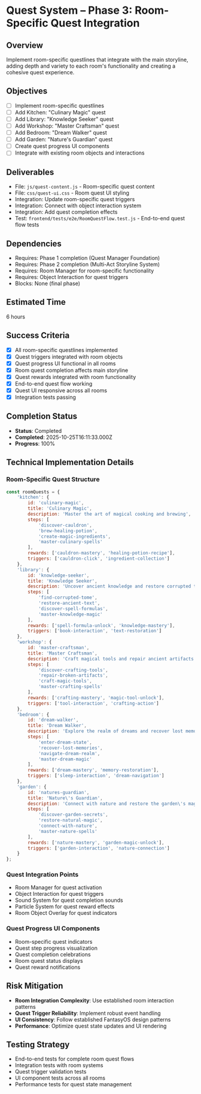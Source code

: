 # Quest System – Phase 3: Room-Specific Quest Integration

## Overview
Implement room-specific questlines that integrate with the main storyline, adding depth and variety to each room's functionality and creating a cohesive quest experience.

## Objectives
- [ ] Implement room-specific questlines
- [ ] Add Kitchen: "Culinary Magic" quest
- [ ] Add Library: "Knowledge Seeker" quest
- [ ] Add Workshop: "Master Craftsman" quest
- [ ] Add Bedroom: "Dream Walker" quest
- [ ] Add Garden: "Nature's Guardian" quest
- [ ] Create quest progress UI components
- [ ] Integrate with existing room objects and interactions

## Deliverables
- File: `js/quest-content.js` - Room-specific quest content
- File: `css/quest-ui.css` - Room quest UI styling
- Integration: Update room-specific quest triggers
- Integration: Connect with object interaction system
- Integration: Add quest completion effects
- Test: `frontend/tests/e2e/RoomQuestFlow.test.js` - End-to-end quest flow tests

## Dependencies
- Requires: Phase 1 completion (Quest Manager Foundation)
- Requires: Phase 2 completion (Multi-Act Storyline System)
- Requires: Room Manager for room-specific functionality
- Requires: Object Interaction for quest triggers
- Blocks: None (final phase)

## Estimated Time
6 hours

## Success Criteria
- [x] All room-specific questlines implemented
- [x] Quest triggers integrated with room objects
- [x] Quest progress UI functional in all rooms
- [x] Room quest completion affects main storyline
- [x] Quest rewards integrated with room functionality
- [x] End-to-end quest flow working
- [x] Quest UI responsive across all rooms
- [x] Integration tests passing

## Completion Status
- **Status**: Completed
- **Completed**: 2025-10-25T16:11:33.000Z
- **Progress**: 100%

## Technical Implementation Details

### Room-Specific Quest Structure
```javascript
const roomQuests = {
    'kitchen': {
        id: 'culinary-magic',
        title: 'Culinary Magic',
        description: 'Master the art of magical cooking and brewing',
        steps: [
            'discover-cauldron',
            'brew-healing-potion',
            'create-magic-ingredients',
            'master-culinary-spells'
        ],
        rewards: ['cauldron-mastery', 'healing-potion-recipe'],
        triggers: ['cauldron-click', 'ingredient-collection']
    },
    'library': {
        id: 'knowledge-seeker',
        title: 'Knowledge Seeker',
        description: 'Uncover ancient knowledge and restore corrupted texts',
        steps: [
            'find-corrupted-tome',
            'restore-ancient-text',
            'discover-spell-formulas',
            'master-knowledge-magic'
        ],
        rewards: ['spell-formula-unlock', 'knowledge-mastery'],
        triggers: ['book-interaction', 'text-restoration']
    },
    'workshop': {
        id: 'master-craftsman',
        title: 'Master Craftsman',
        description: 'Craft magical tools and repair ancient artifacts',
        steps: [
            'discover-crafting-tools',
            'repair-broken-artifacts',
            'craft-magic-tools',
            'master-crafting-spells'
        ],
        rewards: ['crafting-mastery', 'magic-tool-unlock'],
        triggers: ['tool-interaction', 'crafting-action']
    },
    'bedroom': {
        id: 'dream-walker',
        title: 'Dream Walker',
        description: 'Explore the realm of dreams and recover lost memories',
        steps: [
            'enter-dream-state',
            'recover-lost-memories',
            'navigate-dream-realm',
            'master-dream-magic'
        ],
        rewards: ['dream-mastery', 'memory-restoration'],
        triggers: ['sleep-interaction', 'dream-navigation']
    },
    'garden': {
        id: 'natures-guardian',
        title: 'Nature\'s Guardian',
        description: 'Connect with nature and restore the garden\'s magic',
        steps: [
            'discover-garden-secrets',
            'restore-natural-magic',
            'connect-with-nature',
            'master-nature-spells'
        ],
        rewards: ['nature-mastery', 'garden-magic-unlock'],
        triggers: ['garden-interaction', 'nature-connection']
    }
};
```

### Quest Integration Points
- Room Manager for quest activation
- Object Interaction for quest triggers
- Sound System for quest completion sounds
- Particle System for quest reward effects
- Room Object Overlay for quest indicators

### Quest Progress UI Components
- Room-specific quest indicators
- Quest step progress visualization
- Quest completion celebrations
- Room quest status displays
- Quest reward notifications

## Risk Mitigation
- **Room Integration Complexity**: Use established room interaction patterns
- **Quest Trigger Reliability**: Implement robust event handling
- **UI Consistency**: Follow established FantasyOS design patterns
- **Performance**: Optimize quest state updates and UI rendering

## Testing Strategy
- End-to-end tests for complete room quest flows
- Integration tests with room systems
- Quest trigger validation tests
- UI component tests across all rooms
- Performance tests for quest state management
